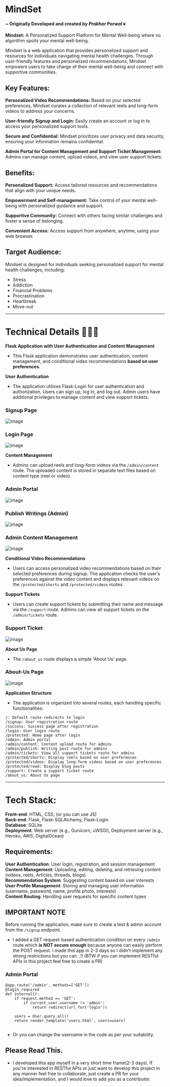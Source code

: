 # MindSet 
#### ~ Originally Developed and created by _Prakhar Porwal_ 💀
**Mindset:** A Personalized Support Platform for Mental Well-being where no algorithm spoils your mental well-being.

Mindset is a web application that provides personalized support and resources for individuals navigating mental health challenges. Through user-friendly features and personalized recommendations, Mindset empowers users to take charge of their mental well-being and connect with supportive communities.
<br>
## Key Features:

**Personalized Video Recommendations:** Based on your selected preferences, Mindset curates a collection of relevant reels and long-form videos to address your concerns.

**User-friendly Signup and Login:** Easily create an account or log in to access your personalized support tools.

**Secure and Confidential:** Mindset prioritizes user privacy and data security, ensuring your information remains confidential.

**Admin Portal for Content Management and Support Ticket Management:** Admins can manage content, upload videos, and view user support tickets.
<br>
## Benefits:

**Personalized Support:** Access tailored resources and recommendations that align with your unique needs.

**Empowerment and Self-management:** Take control of your mental well-being with personalized guidance and support.

**Supportive Community:** Connect with others facing similar challenges and foster a sense of belonging.

**Convenient Access:** Access support from anywhere, anytime, using your web browser.
<br>
## Target Audience:

Mindset is designed for individuals seeking personalized support for mental health challenges, including:

- Stress
- Addiction
- Financial Problems
- Procrastination
- Heartbreak
- Move-out

<hr>

# Technical Details 👨🏻‍💻
**Flask Application with User Authentication and Content Management**
- This Flask application demonstrates user authentication, content management, and conditional video recommendations **based on user preferences**.

**User Authentication**
- The application utilizes Flask-Login for user authentication and authorization. Users can sign up, log in, and log out. Admin users have additional privileges to manage content and view support tickets.

### Signup Page
![image](https://github.com/prakhar0x01/mindset/assets/89337486/df62cbe3-ab21-48df-9582-bd6dd640b6db)

### Login Page
![image](images/login.png)

**Content Management**
- Admins can upload reels and long-form videos via the `/admin/content` route. The uploaded content is stored in separate text files based on content type (reel or video).

### Admin Portal
![image](images/users.png)

### Publish Writings (Admin)
![image](images/write_publish.png)

### Admin Content Management
![image](images/content_mgmt.png)

**Conditional Video Recommendations**
- Users can access personalized video recommendations based on their selected preferences during signup. The application checks the user's preferences against the video content and displays relevant videos on the `/protected/shorts` and `/protected/videos` routes.

**Support Tickets**
- Users can create support tickets by submitting their name and message via the `/support` route. Admins can view all support tickets on the `/admin/tickets` route.

### Support Ticket 
![image](images/support.png)

**About Us Page**
- The `/about_us` route displays a simple 'About Us' page.
### About-Us Page
![image](images/about_us.png)

**Application Structure**
- The application is organized into several routes, each handling specific functionalities:

```
/: Default route redirects to login
/signup: User registration route
/success: Success page after registration
/login: User login route
/protected: Home page after login
/admin: Admin portal
/admin/content: Content upload route for admins
/admin/publish: Writing post route for admins
/admin/tickets: View all support tickets route for admins
/protected/shorts: Display reels based on user preferences
/protected/videos: Display long-form videos based on user preferences
/protected/read: Display blog posts
/support: Create a support ticket route
/about_us: About Us page
```
<hr>

# Tech Stack:

**Front-end**: HTML, CSS, (or you can use JS) <br>
**Back-end**: Flask, Flask-SQLAlchemy, Flask-Login <br>
**Database**: SQLite <br>
**Deployment**: Web server (e.g., Gunicorn, uWSGI), Deployment server (e.g., Heroku, AWS, DigitalOcean) <br>

## Requirements:
**User Authentication**: User login, registration, and session management <br>
**Content Management**: Uploading, editing, deleting, and retrieving content (videos, reels, Articles, threads, blogs) <br>
**Recommendation System**: Suggesting content based on user interests <br>
**User Profile Management**: Storing and managing user information (username, password, name, profile photo, interests) <br>
**Content Routing**: Handling user requests for specific content types

## **IMPORTANT NOTE**
Before running the application, make sure to create a test & admin account from the `/signup` endpoint.
- I added a GET request-based authentication condition on every `/admin` route which **is NOT secure enough** because anyone can easily perform the POST request. I made this app in 2-3 days so I didn't implement any strong restrictions but you can ..!! (BTW if you can implement RESTful APIs in this project feel free to create a PR)

### Admin Portal
```
@app.route('/admin', methods=['GET'])
@login_required
def internal():
    if request.method == 'GET': 
        if current_user.username != 'admin':
            return redirect(url_for('login'))

    users = User.query.all()
    return render_template('users.html', users=users)
 
```

- Or you can change the username in the code as per your suitability.

## Please Read This.
- I developed this app myself in a very short time frame(2-3 days). If you're interested in RESTful APIs or just want to develop this project in any manner feel free to collaborate, just create a PR for your idea/implementation, and I would love to add you as a contributor.
